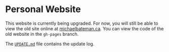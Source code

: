 # Personal Website

This website is currently being upgraded.  For now, you will still be able to view the old site online at [michaelbateman.ca](http://michaelbateman.ca).  You can view the code of the old website in the `gh-pages` branch.

The [`UPDATE.md`](UPDATE.md) file contains the update log.
